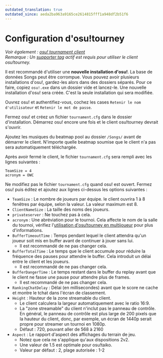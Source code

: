 ```yaml
---
outdated_translation: true
outdated_since: aeda2ba963a9165ce2614815fff1a948df2b51f6
---
```


# Configuration d'osu!tourney

*Voir également : [osu! tournament client](/wiki/osu!_tournament_client)*\
*Remarque : Un [supporter tag](/wiki/osu!supporter) actif est requis pour utiliser le client osu!tourney.*

Il est recommandé d'utiliser une **nouvelle installation d'osu!**. La base de données Songs peut être corrompue. Vous pouvez avoir plusieurs installations d'osu!, gardez-les alors dans des dossiers séparés.
Pour ce faire, copiez `osu!.exe` dans un dossier vide et lancez-le. Une nouvelle installation d'osu! sera créée. C'est la seule installation qui sera modifiée.

Ouvrez osu! et authentifiez-vous, cochez les cases `Retenir le nom d'utilisateur` et `Retenir le mot de passe`.

Fermez osu! et créez un fichier `tournament.cfg` dans le dossier d'installation. Démarrez osu! encore une fois et le client osu!tourney devrait s'ouvrir.

Ajoutez les musiques du beatmap pool au dossier `/Songs/` avant de démarrer le client. N'importe quelle beatmap soumise que le client n'a pas sera automatiquement téléchargée.

Après avoir fermé le client, le fichier `tournament.cfg` sera rempli avec les lignes suivantes :

```
TeamSize = 4
acronym = OWC
```

Ne modifiez pas le fichier `tournament.cfg` quand osu! est ouvert. Fermez osu! puis éditez et ajoutez aux lignes ci-dessus les options suivantes :

- `TeamSize` : Le nombre de joueurs par équipe. le client ouvrira 1 à 8 fenêtres par équipe, selon la valeur. La valeur maximum est 8.
- `ClientNameSize` : La taille des noms des joueurs.
- `privateserver` : Ne touchez pas à cela.
- `acronym` : Une abréviation pour le tournoi. Cela affecte le nom de la salle du tournoi, vérifiez l'[utilisation d'osu!tourney en multijoueur](/wiki/osu!_tournament_client/osu!tourney/Multiplayer_usage) pour plus d'informations.
- `BufferTimeoutTime` : Temps pendant lequel le client attendra qu'un joueur soit mis en buffer avant de continuer à jouer sans lui.
  - Il est recommandé de ne pas changer cela.
- `BufferTotalTime` : Le temps que le client accumule pour réduire la fréquence des pauses pour attendre le buffer. Cela introduit un délai entre le client et les joueurs.
  - Il est recommandé de ne pas changer cela.
- `BufferDangerTime` : Le temps restant dans le buffer du replay avant que le client ne fasse une pause pour attendre plus de frames.
  - Il est recommandé de ne pas changer cela.
- `RankingChatDelay` : Délai (en millisecondes) avant que le score ne cache et montre le tchat dans l'écran de classement.
- `Height` : Hauteur de la zone streamable du client.
  - Le client calculera la largeur automatiquement avec le ratio 16:9.
  - La "zone streamable" du client n'inclut pas le panneau de contrôle. En général, le panneau de contrôle est plus large de 200 pixels que la hauteur du client, donc, par exemple, un écran de 1440p serait propre pour streamer un tournoi en 1080p.
  - Défaut : 720, pouvant aller de 568 à 2160
- `Aspect` : Le rapport d'aspect des affichages du terrain de jeu.
  - Notez que cela ne s'applique qu'aux dispositions 2v2.
  - Une valeur de 1.5 est optimale pour osu!taiko.
  - Valeur par défaut : 2, plage autorisée : 1-2

